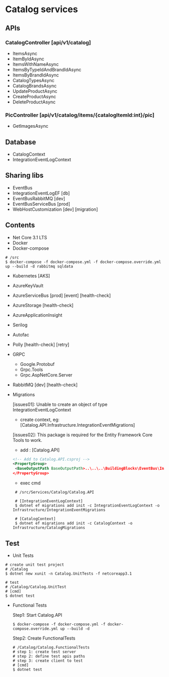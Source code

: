 # Catalog services

## APIs

### CatalogController [api/v1/catalog]
  - ItemsAsync
  - ItemByIdAsync
  - ItemsWithNameAsync
  - ItemsByTypeIdAndBrandIdAsync
  - ItemsByBrandIdAsync
  - CatalogTypesAsync
  - CatalogBrandsAsync
  - UpdateProductAsync
  - CreateProductAsync
  - DeleteProductAsync

### PicController [api/v1/catalog/items/{catalogItemId:int}/pic]

- GetImagesAsync

## Database

- CatalogContext
- IntegrationEventLogContext

## Sharing libs

- EventBus
- IntegrationEventLogEF [db]
- EventBusRabbitMQ   [dev]
- EventBusServiceBus [prod]
- WebHostCustomization [dev] [migration]
## Contents

- Net Core 3.1 LTS
- Docker
- Docker-compose
```
# /src
$ docker-compose -f docker-compose.yml -f docker-compose.override.yml up --build -d rabbitmq sqldata
```
- Kubernetes [AKS]
- AzureKeyVault
- AzureServiceBus [prod] [event] [health-check]
- AzureStorage [health-check]
- AzureApplicationInsight
- Serilog
- Autofac
- Polly [health-check] [retry]
- GRPC
  - Google.Protobuf
  - Grpc.Tools
  - Grpc.AspNetCore.Server
- RabbitMQ [dev] [health-check]
- Migrations
  
  [issues01]: Unable to create an object of type IntegrationEventLogContext
    - create context, eg: [Catalog.API.Infrastructure.IntegrationEventMigrations]
  
  [issues02]: This package is required for the Entity Framework Core Tools to work.
    - add : [Catalog.API]
   ```xml
  <!-- Add to Catalog.API.csproj -->
  <PropertyGroup>
    <BaseOutputPath BaseOutputPath>..\..\..\BuildingBlocks\EventBus\IntegrationEventLogEF\bin\</BaseOutputPath>
  </PropertyGroup>
  ```
  - exec cmd
  ```
   # /src/Services/Catalog/Catalog.API
   
   # [IntegrationEventLogContext]
   $ dotnet ef migrations add init -c IntegrationEventLogContext -o Infrastructure/IntegrationEventMigrations

   # [CatalogContext]
   $ dotnet ef migrations add init -c CatalogContext -o Infrastructure/CatalogMigrations
  ```
## Test

- Unit Tests
```
# create unit test project 
# /Catalog
$ dotnet new xunit -n Catalog.UnitTests -f netcoreapp3.1

# test
# /Catalog/Catalog.UnitTest
# [cmd]
$ dotnet test
```

- Functional Tests

  Step1: Start Catalog.API
  ```
  $ docker-compose -f docker-compose.yml -f docker-compose.override.yml up --build -d  
  ```

  Step2: Create FunctionalTests
  ```
  # /Catalog/Catalog.FunctionalTests
  # step 1: create test server
  # step 2: define test apis paths
  # step 3: create client to test
  # [cmd]
  $ dotnet test
  ```
